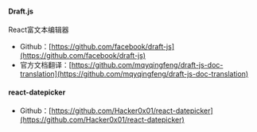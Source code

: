 ####  Draft.js

React富文本编辑器

- Github：[https://github.com/facebook/draft-js](https://github.com/facebook/draft-js)
- 官方文档翻译：[https://github.com/mqyqingfeng/draft-js-doc-translation](https://github.com/mqyqingfeng/draft-js-doc-translation)


#### react-datepicker

- Github：[https://github.com/Hacker0x01/react-datepicker](https://github.com/Hacker0x01/react-datepicker)